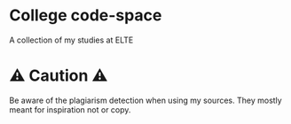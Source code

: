 # College code-space

A collection of my studies at ELTE

# ⚠️  Caution ⚠️

Be aware of the plagiarism detection when using my sources. They mostly meant for inspiration not or copy. 
